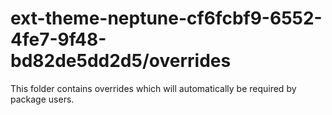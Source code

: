 # ext-theme-neptune-cf6fcbf9-6552-4fe7-9f48-bd82de5dd2d5/overrides

This folder contains overrides which will automatically be required by package users.
